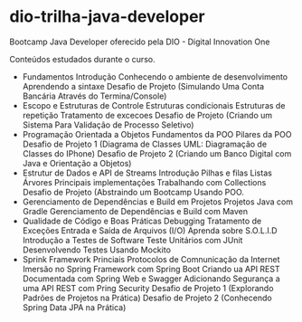 # dio-trilha-java-developer
Bootcamp Java Developer oferecido pela DIO - Digital Innovation One

Conteúdos estudados durante o curso.
- Fundamentos
	Introdução
	Conhecendo o ambiente de desenvolvimento
	Aprendendo a sintaxe
	Desafio de Projeto (Simulando Uma Conta Bancária Através do Termina/Console)
- Escopo e Estruturas de Controle
	Estruturas condicionais
	Estruturas de repetição
	Tratamento de excecoes
	Desafio de Projeto (Criando um Sistema Para Validação de Processo Seletivo)
- Programação Orientada a Objetos
	Fundamentos da POO
	Pilares da POO
	Desafio de Projeto 1 (Diagrama de Classes UML: Diagramação de Classes do IPhone)
	Desafio de Projeto 2 (Criando um Banco Digital com Java e Orientação a Objetos)
- Estrutur de Dados e API de Streams
	Introdução
	Pilhas e filas
	Listas
	Árvores
	Principais implementações
	Trabalhando com Collections
	Desafio de Projeto (Abstraindo um Bootcamp Usando POO.
- Gerenciamento de Dependências e Build em Projetos
	Projetos Java com Gradle
	Gerenciamento de Dependências e Build com Maven
- Qualidade de Código e Boas Práticas
	Debugging
	Tratamento de Exceções
	Entrada e Saída de Arquivos (I/O)
	Aprenda sobre S.O.L.I.D
	Introdução a Testes de Software
	Teste Unitários com JUnit
	Desenvolvendo Testes Usando Mockito
- Sprink Framework
	Princiais Protocolos de Comnunicação da Internet
	Imersão no Spring Framework com Spring Boot
	Criando ua API REST Documentada com Spring Web e Swagger
	Adicionando Segurança a uma API REST com Pring Security
	Desafio de Projeto 1 (Explorando Padrões de Projetos na Prática)
	Desafio de Projeto 2 (Conhecendo Spring Data JPA na Prática)
